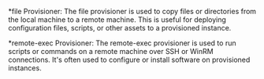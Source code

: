 *file Provisioner:
The file provisioner is used to copy files or directories from the local machine to a remote machine. This is useful for deploying configuration files, scripts, or other assets to a provisioned instance.



*remote-exec Provisioner:
The remote-exec provisioner is used to run scripts or commands on a remote machine over SSH or WinRM connections. It's often used to configure or install software on provisioned instances.